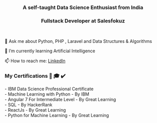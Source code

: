 <h3 align="center">A self-taught Data Science Enthusiast from India </h3>
<h3 align="center"> Fullstack Developer at Salesfokuz</h3><br/>


💬 Ask me about Python, PHP , Laravel and Data Structures & Algorithms

🌱 I’m currently learning Artificial Intelligence

📫 How to reach me: <a href="https://www.linkedin.com/in/reshmakr" target="blank">LinkedIn</a>

<h3 align="left">My Certifications 📜 🎓 ✔️</h3>
- IBM Data Science Professional Certificate</br>
- Machine Learning with Python - By IBM</br>
- Angular 7 For Intermediate Level - By Great Learning</br>
- SQL - By HackerRank</br>
- ReactJs - By Great  Learning</br>
- Python for Machine Learning - By Great Learning</br>


